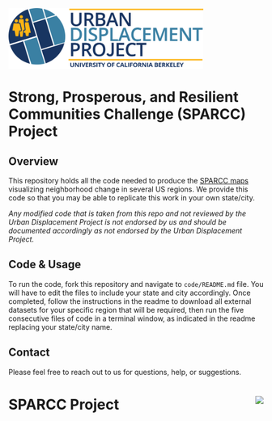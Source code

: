 <a href='https://www.urbandisplacement.org/'><img src='.assets/images/blue_udp_logo.png' align="top" height="120" /></a>  

# Strong, Prosperous, and Resilient Communities Challenge (SPARCC) Project 

 
## Overview
 
This repository holds all the code needed to produce the [SPARCC maps](https://urbandisplacement.org) visualizing neighborhood change in several US regions. We provide this code so that you may be able to replicate this work in your own state/city.
 
*Any modified code that is taken from this repo and not reviewed by the Urban Displacement Project is not endorsed by us and should be documented accordingly as not endorsed by the Urban Displacement Project.*
 
## Code & Usage
 
To run the code, fork this repository and navigate to `code/README.md` file. You will have to edit the files to include your state and city accordingly. Once completed, follow the instructions in the readme to download all external datasets for your specific region that will be required, then run the five consecutive files of code in a terminal window, as indicated in the readme replacing your state/city name.
 
## Contact
 
Please feel free to reach out to us for questions, help, or suggestions.
 
# SPARCC Project <a href='https://www.urbandisplacement.org/'><img src='docs/images/UDP Logo.png' align="right" height="120" />
</a>


<!-- # SPARCC

## Latest maps
password = `city_namesparcc`

[Atlanta](https://cci-ucb.github.io/sparcc/maps/atlanta)  
[Chicago](https://cci-ucb.github.io/sparcc/maps/chicago)  
[Denver](https://cci-ucb.github.io/sparcc/maps/denver)  
[Memphis](https://cci-ucb.github.io/sparcc/maps/memphis)  

---

* Market Type and Neighborhood Income Level -- overall doc on approaches, why we're making changes, and summary stats [here](https://docs.google.com/document/d/1-2UMFzDkIgOeHFf7SMeR6FTYD7Lrl56DScJ4Lw5CT_k/edit).
    * Market Type specific folder [here](https://drive.google.com/drive/u/1/folders/1xUVqEPMAjZUc05Kq6kDzxm0V0DiytTSx).
    * Neighborhood Income Level [here](https://drive.google.com/drive/u/1/folders/1qlKj1kH9iKq4wuK_ax3yw91Gspmqh26V).
* Risk Regressions folder [here](https://drive.google.com/drive/u/1/folders/1Vw5Iehp4YdoEGjAGxwJ1g4RsIYUr5U8D). This includes a [readme](https://docs.google.com/document/d/1usrUXRowoTHXaw080RbC0Aci5arWZFB4DPIkx-nvuJI/edit) and do files.

## Tasks - examine 
see [this](https://docs.google.com/document/d/1aCGZqsGp6oSjrkiVjdRmcYZNUI6SlkbuOIjTgftKzkQ/edit)

1. risk regressions/alt ways of identifying risk factors
    * 
2. market type
    * [rent market](https://docs.google.com/document/d/1c0Czt8-3Y0x8YwhZcbRz_QH142wV3qo_T3eALysIXeM/edit)
3. Neighborhood income level designations including mixed income neighborhoods. 
 -->
